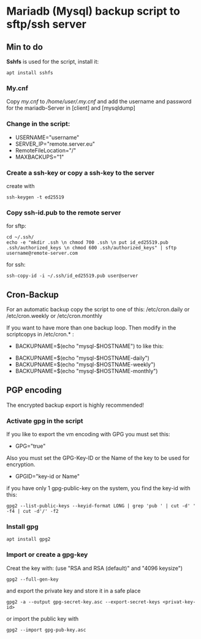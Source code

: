 # Mariadb (Mysql) backup script to sftp/ssh server

## Min to do

**Sshfs** is used for the script, install it:
```
apt install sshfs 
```

### My.cnf
Copy *my.cnf* to */home/user/.my.cnf* and add the username and password for the mariadb-Server in [client] and [mysqldump]

### Change in the script:

- USERNAME="username"
- SERVER_IP="remote.server.eu"
- RemoteFileLocation="/"
- MAXBACKUPS="1"

### Create a ssh-key or copy a ssh-key to the server
create with 
```
ssh-keygen -t ed25519 
```

### Copy ssh-id.pub to the remote server
for sftp:
```
cd ~/.ssh/
echo -e "mkdir .ssh \n chmod 700 .ssh \n put id_ed25519.pub .ssh/authorized_keys \n chmod 600 .ssh/authorized_keys" | sftp username@remote-server.com
```

for ssh:
```
ssh-copy-id -i ~/.ssh/id_ed25519.pub user@server 
```

## Cron-Backup

For an automatic backup copy the script to one of this:
/etc/cron.daily or /etc/cron.weekly or /etc/cron.monthly

If you want to have more than one backup loop. Then modify in the scriptcopys in /etc/cron.* :

* BACKUPNAME=$(echo "mysql-$HOSTNAME") to like this:

- BACKUPNAME=$(echo "mysql-$HOSTNAME-daily")
- BACKUPNAME=$(echo "mysql-$HOSTNAME-weekly")
- BACKUPNAME=$(echo "mysql-$HOSTNAME-monthly")

## PGP encoding

The encrypted backup export is highly recommended!

### Activate gpg in the script 

If you like to export the vm encoding with GPG you must set this:
  - GPG="true"

Also you must set the GPG-Key-ID or the Name of the key to be used for encryption.
  - GPGID="key-id or Name"

if you have only 1 gpg-public-key on the system, you find the key-id with this:
```
gpg2 --list-public-keys --keyid-format LONG | grep 'pub ' | cut -d' ' -f4 | cut -d'/' -f2
```

### Install gpg
```
apt install gpg2
```
### Import or create a gpg-key

Creat the key with: (use "RSA and RSA (default)" and "4096 keysize")
```
gpg2 --full-gen-key 
```
and export the private key and store it in a safe place 
```
gpg2 -a --output gpg-secret-key.asc --export-secret-keys <privat-key-id>
```
or import the public key with
```
gpg2 --import gpg-pub-key.asc
```

